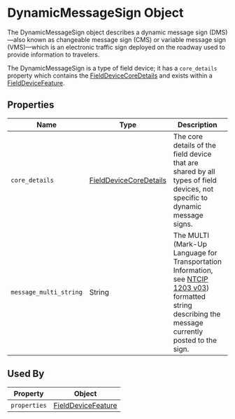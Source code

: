 # DynamicMessageSign Object
The DynamicMessageSign object describes a dynamic message sign (DMS)—also known as changeable message sign (CMS) or variable message sign (VMS)—which is an electronic traffic sign deployed on the roadway used to provide information to travelers.

The DynamicMessageSign is a type of field device; it has a `core_details` property which contains the [FieldDeviceCoreDetails](/spec-content/objects/FieldDeviceCoreDetails.md) and exists within a [FieldDeviceFeature](/spec-content/objects/FieldDeviceFeature.md).

## Properties 
Name | Type | Description | Conformance | Notes
--- | --- | --- | --- | ---
`core_details` | [FieldDeviceCoreDetails](/spec-content/objects/FieldDeviceCoreDetails.md) | The core details of the field device that are shared by all types of field devices, not specific to dynamic message signs. | Required | This property appears on all field devices.
`message_multi_string` | String | The MULTI (Mark-Up Language for Transportation Information, see [NTCIP 1203 v03](https://www.ntcip.org/file/2018/11/NTCIP1203v03f.pdf)) formatted string describing the message currently posted to the sign. | Required |

## Used By
Property | Object
--- | --- 
`properties` | [FieldDeviceFeature](/spec-content/objects/FieldDeviceFeature.md)